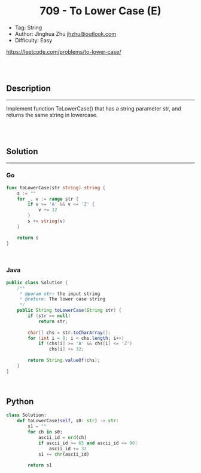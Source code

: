 # <center>709 - To Lower Case (E)</center> 


* Tag: String
* Author: Jinghua Zhu <jhzhu@outlook.com>
* Difficulty: Easy

https://leetcode.com/problems/to-lower-case/

<br></br>



## Description
----
Implement function ToLowerCase() that has a string parameter str, and returns the same string in lowercase.

<br></br>



## Solution
----
### Go
```go
func toLowerCase(str string) string {
    s := ""
    for _, v := range str {
        if v >= 'A' && v <= 'Z' {
            v += 32
        }
        s += string(v)
    }
    
    return s
}
```

<br>


### Java
```java
public class Solution {
    /**
     * @param str: the input string
     * @return: The lower case string
     */
    public String toLowerCase(String str) {
        if (str == null)
            return str;
        
        char[] chs = str.toCharArray();
        for (int i = 0; i < chs.length; i++)
            if (chs[i] >= 'A' && chs[i] <= 'Z')
                chs[i] += 32;
        
        return String.valueOf(chs);
    }
}
```

<br>


## Python
```python
class Solution:
    def toLowerCase(self, s0: str) -> str:
        s1 = ""
        for ch in s0:
            ascii_id = ord(ch)
            if ascii_id >= 65 and ascii_id <= 90:
                ascii_id += 32
            s1 += chr(ascii_id)
        
        return s1
                
```
